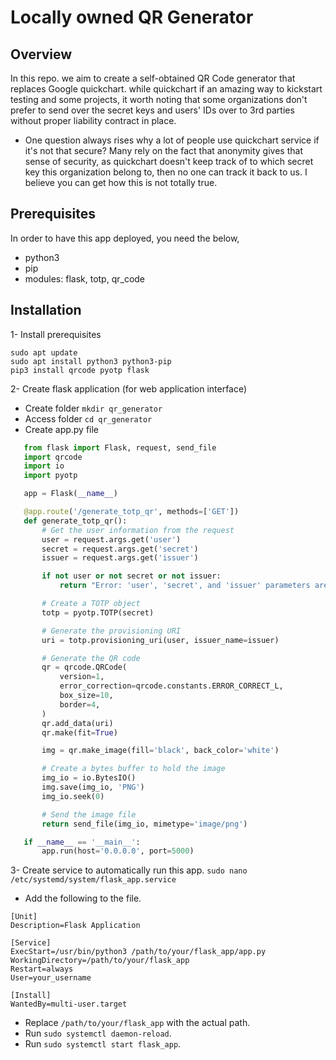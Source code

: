 # Locally owned QR Generator 

## Overview 

In this repo. we aim to create a self-obtained QR Code generator that replaces Google quickchart. while quickchart if an amazing way to kickstart testing and some projects, it worth noting that some organizations don't prefer to send over the secret keys and users' IDs over to 3rd parties without proper liability contract in place. 

* One question always rises why a lot of people use quickchart service if it's not that secure? 
Many rely on the fact that anonymity gives that sense of security, as quickchart doesn't keep track of to which secret key this organization belong to, then no one can track it back to us. I believe you can get how this is not totally true. 

## Prerequisites 

In order to have this app deployed, you need the below, 
- python3
- pip
- modules: flask, totp, qr_code 


## Installation 

1- Install prerequisites
   ```
   sudo apt update
   sudo apt install python3 python3-pip
   pip3 install qrcode pyotp flask
   ```
2- Create flask application (for web application interface)
- Create folder `mkdir qr_generator` 
- Access folder `cd qr_generator`
- Create app.py file 
```python
   from flask import Flask, request, send_file
   import qrcode
   import io
   import pyotp

   app = Flask(__name__)

   @app.route('/generate_totp_qr', methods=['GET'])
   def generate_totp_qr():
       # Get the user information from the request
       user = request.args.get('user')
       secret = request.args.get('secret')
       issuer = request.args.get('issuer')

       if not user or not secret or not issuer:
           return "Error: 'user', 'secret', and 'issuer' parameters are required.", 400

       # Create a TOTP object
       totp = pyotp.TOTP(secret)

       # Generate the provisioning URI
       uri = totp.provisioning_uri(user, issuer_name=issuer)

       # Generate the QR code
       qr = qrcode.QRCode(
           version=1,
           error_correction=qrcode.constants.ERROR_CORRECT_L,
           box_size=10,
           border=4,
       )
       qr.add_data(uri)
       qr.make(fit=True)

       img = qr.make_image(fill='black', back_color='white')

       # Create a bytes buffer to hold the image
       img_io = io.BytesIO()
       img.save(img_io, 'PNG')
       img_io.seek(0)

       # Send the image file
       return send_file(img_io, mimetype='image/png')

   if __name__ == '__main__':
       app.run(host='0.0.0.0', port=5000)
   ```
3- Create service to automatically run this app. 
`sudo nano /etc/systemd/system/flask_app.service`

- Add the following to the file. 
```
[Unit]
Description=Flask Application

[Service]
ExecStart=/usr/bin/python3 /path/to/your/flask_app/app.py
WorkingDirectory=/path/to/your/flask_app
Restart=always
User=your_username

[Install]
WantedBy=multi-user.target
```

- Replace `/path/to/your/flask_app` with the actual path. 
- Run `sudo systemctl daemon-reload`.
- Run `sudo systemctl start flask_app`.

